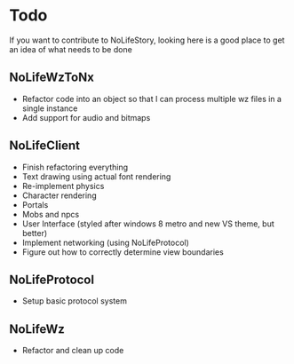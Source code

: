Todo
====

If you want to contribute to NoLifeStory, looking here is a good place to get an idea of what needs to be done

NoLifeWzToNx
------------

* Refactor code into an object so that I can process multiple wz files in a single instance
* Add support for audio and bitmaps

NoLifeClient
------------

* Finish refactoring everything
* Text drawing using actual font rendering
* Re-implement physics
* Character rendering
* Portals
* Mobs and npcs
* User Interface (styled after windows 8 metro and new VS theme, but better)
* Implement networking (using NoLifeProtocol)
* Figure out how to correctly determine view boundaries

NoLifeProtocol
--------------

* Setup basic protocol system

NoLifeWz
--------

* Refactor and clean up code